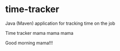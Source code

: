 # time-tracker
Java (Maven) application for tracking time on the job

Time tracker
mama mama mama

Good morning mama!!!
